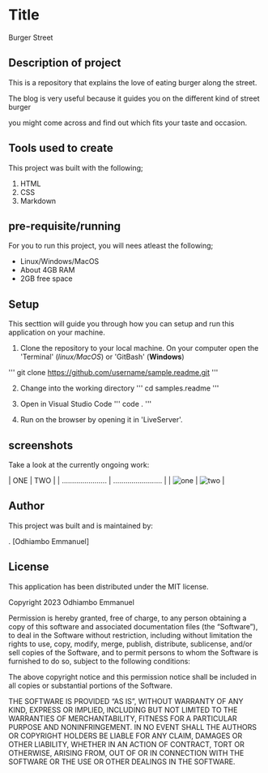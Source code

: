 # Title
Burger Street

## Description of project
This is  a repository that explains the love of eating burger along the street.

The blog is very useful because it guides you on the different kind of street burger

 you might come across and find out which fits your taste and occasion.

##  Tools used to create
This project was built with the following;

1. HTML
2. CSS
3. Markdown

## pre-requisite/running
For you to run this project, you will nees atleast the following;

- Linux/Windows/MacOS
- About 4GB RAM
- 2GB free space

## Setup
This secttion will guide you through how you can setup and run this application on your machine.

1. Clone the repository to your local machine. On your computer open the 'Terminal' (*linux/MacOS*) or 'GitBash'
(**Windows**)

'''
git clone https://github.com/username/sample.readme.git
'''

2. Change into the working directory
'''
cd samples.readme
'''

3. Open in Visual Studio Code
'''
code .
'''

4. Run on the browser by opening it in 'LiveServer'.

## screenshots
Take a look at the currently ongoing work:

| ONE | TWO |
| ...................... | ........................ |
| ![one](Screenshot.png) | ![two](screenshot2.png) |

## Author
This project was built and is maintained by:

. [Odhiambo Emmanuel]

## License
This application has been distributed under the MIT license.

Copyright 2023 Odhiambo Emmanuel

Permission is hereby granted, free of charge, to any person obtaining a copy of this software and associated documentation files (the “Software”), to deal in the Software without restriction, including without limitation the rights to use, copy, modify, merge, publish, distribute, sublicense, and/or sell copies of the Software, and to permit persons to whom the Software is furnished to do so, subject to the following conditions:

The above copyright notice and this permission notice shall be included in all copies or substantial portions of the Software.

THE SOFTWARE IS PROVIDED “AS IS”, WITHOUT WARRANTY OF ANY KIND, EXPRESS OR IMPLIED, INCLUDING BUT NOT LIMITED TO THE WARRANTIES OF MERCHANTABILITY, FITNESS FOR A PARTICULAR PURPOSE AND NONINFRINGEMENT. IN NO EVENT SHALL THE AUTHORS OR COPYRIGHT HOLDERS BE LIABLE FOR ANY CLAIM, DAMAGES OR OTHER LIABILITY, WHETHER IN AN ACTION OF CONTRACT, TORT OR OTHERWISE, ARISING FROM, OUT OF OR IN CONNECTION WITH THE SOFTWARE OR THE USE OR OTHER DEALINGS IN THE SOFTWARE.




